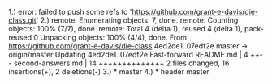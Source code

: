 1.) error: failed to push some refs to 'https://github.com/grant-e-davis/die-class.git'
2.) remote: Enumerating objects: 7, done.
    remote: Counting objects: 100% (7/7), done.
    remote: Total 4 (delta 1), reused 4 (delta 1), pack-reused 0
    Unpacking objects: 100% (4/4), done.
    From https://github.com/grant-e-davis/die-class
       4ed2de1..07edf2e  master     -> origin/master
    Updating 4ed2de1..07edf2e
    Fast-forward
    README.md         |  4 ++--
    second-answers.md | 14 ++++++++++++++
    2 files changed, 16 insertions(+), 2 deletions(-)
3.) * master
4.) * header
      master
